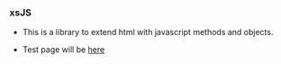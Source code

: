 ### xsJS ###
- This is a library to extend html with javascript methods and objects.

- Test page will be [here](https://caglarorhan.github.io/xsJS/)
